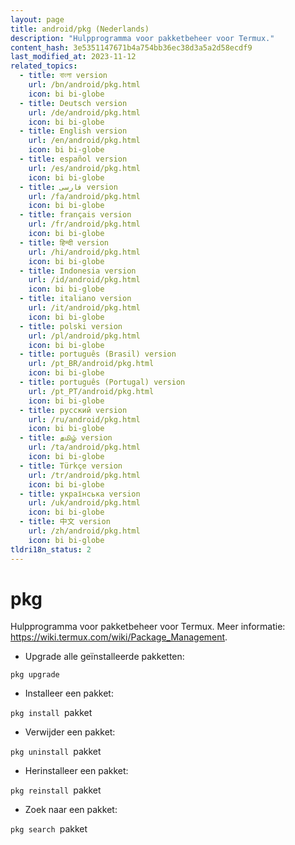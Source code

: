 ```yaml
---
layout: page
title: android/pkg (Nederlands)
description: "Hulpprogramma voor pakketbeheer voor Termux."
content_hash: 3e5351147671b4a754bb36ec38d3a5a2d58ecdf9
last_modified_at: 2023-11-12
related_topics:
  - title: বাংলা version
    url: /bn/android/pkg.html
    icon: bi bi-globe
  - title: Deutsch version
    url: /de/android/pkg.html
    icon: bi bi-globe
  - title: English version
    url: /en/android/pkg.html
    icon: bi bi-globe
  - title: español version
    url: /es/android/pkg.html
    icon: bi bi-globe
  - title: فارسی version
    url: /fa/android/pkg.html
    icon: bi bi-globe
  - title: français version
    url: /fr/android/pkg.html
    icon: bi bi-globe
  - title: हिन्दी version
    url: /hi/android/pkg.html
    icon: bi bi-globe
  - title: Indonesia version
    url: /id/android/pkg.html
    icon: bi bi-globe
  - title: italiano version
    url: /it/android/pkg.html
    icon: bi bi-globe
  - title: polski version
    url: /pl/android/pkg.html
    icon: bi bi-globe
  - title: português (Brasil) version
    url: /pt_BR/android/pkg.html
    icon: bi bi-globe
  - title: português (Portugal) version
    url: /pt_PT/android/pkg.html
    icon: bi bi-globe
  - title: русский version
    url: /ru/android/pkg.html
    icon: bi bi-globe
  - title: தமிழ் version
    url: /ta/android/pkg.html
    icon: bi bi-globe
  - title: Türkçe version
    url: /tr/android/pkg.html
    icon: bi bi-globe
  - title: українська version
    url: /uk/android/pkg.html
    icon: bi bi-globe
  - title: 中文 version
    url: /zh/android/pkg.html
    icon: bi bi-globe
tldri18n_status: 2
---
```

# pkg

Hulpprogramma voor pakketbeheer voor Termux.
Meer informatie: <https://wiki.termux.com/wiki/Package_Management>.

- Upgrade alle geïnstalleerde pakketten:

`pkg upgrade`

- Installeer een pakket:

`pkg install `<span class="tldr-var badge badge-pill bg-dark-lm bg-white-dm text-white-lm text-dark-dm font-weight-bold">pakket</span>

- Verwijder een pakket:

`pkg uninstall `<span class="tldr-var badge badge-pill bg-dark-lm bg-white-dm text-white-lm text-dark-dm font-weight-bold">pakket</span>

- Herinstalleer een pakket:

`pkg reinstall `<span class="tldr-var badge badge-pill bg-dark-lm bg-white-dm text-white-lm text-dark-dm font-weight-bold">pakket</span>

- Zoek naar een pakket:

`pkg search `<span class="tldr-var badge badge-pill bg-dark-lm bg-white-dm text-white-lm text-dark-dm font-weight-bold">pakket</span>
